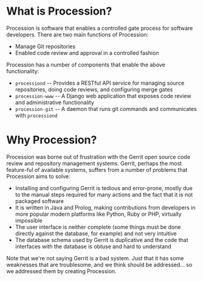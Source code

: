 What is Procession?
===================

Procession is software that enables a controlled gate process for
software developers. There are two main functions of Procession:

* Manage Git repositories
* Enabled code review and approval in a controlled fashion

Procession has a number of components that enable the above
functionality:

* `processiond` -- Provides a RESTful API service for managing
  source repositories, doing code reviews, and configuring
  merge gates
* `procession-www` -- A Django web application that exposes
  code review and administrative functionality
* `procession-git` -- A daemon that runs git commands and communicates
  with `processiond`

Why Procession?
===============

Procession was borne out of frustration with the Gerrit open source
code review and repository management systems. Gerrit, perhaps the
most feature-ful of available systems, suffers from a number of
problems that Procession aims to solve:

* Installing and configuring Gerrit is tedious and error-prone, mostly
  due to the manual steps required for many actions and the fact
  that it is not packaged software
* It is written in Java and Prolog, making contributions from developers
  in more popular modern platforms like Python, Ruby or PHP, virtually
  impossible
* The user interface is neither complete (some things must be done directly
  against the database, for example) and not very intuitive
* The database schema used by Gerrit is duplicative and the code that
  interfaces with the database is obtuse and hard to understand

Note that we're not saying Gerrit is a bad system. Just that it has
some weaknesses that are troublesome, and we think should be addressed...
so we addressed them by creating Procession.
